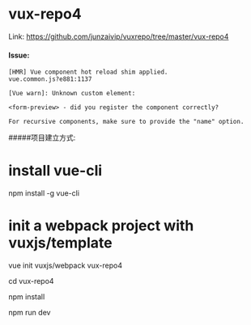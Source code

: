 
# vux-repo4


Link: https://github.com/junzaivip/vuxrepo/tree/master/vux-repo4

#### Issue:

```
[HMR] Vue component hot reload shim applied.
vue.common.js?e881:1137 

[Vue warn]: Unknown custom element: 

<form-preview> - did you register the component correctly? 

For recursive components, make sure to provide the "name" option.
```

#####项目建立方式:

# install vue-cli  
npm install -g vue-cli  
  
# init a webpack project with vuxjs/template  
vue init vuxjs/webpack vux-repo4 


cd vux-repo4

npm install  

npm run dev 










